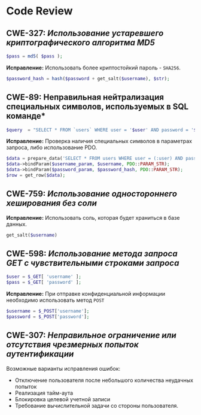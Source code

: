 # Code Review


## CWE-327: *Использование устаревшего криптографического алгоритма MD5*
```php
$pass = md5( $pass );
```
**Исправление:** Использовать более криптостойкий пароль - `SHA256`.
```php
$password_hash = hash($password + get_salt($username), $str);
```




## CWE-89: Неправильная нейтрализация специальных символов, используемых в SQL команде*
```php
$query  = "SELECT * FROM `users` WHERE user = '$user' AND password = '$pass';";
```
**Исправление:** Проверка наличия специальных символов в параметрах запроса, либо использование PDO.
```php
$data = prepare_data('SELECT * FROM users WHERE user = (:user) AND password = (:password) LIMIT 1;');
$data->bindParam($username_param, $username, PDO::PARAM_STR);
$data->bindParam($password_param, $password_hash, PDO::PARAM_STR);
$row = get_row($data);
```




## CWE-759: *Использование одностороннего хеширования без соли*
**Исправление:** Использовать соль, которая будет храниться в базе данных.
```php
get_salt($username)
```




## CWE-598: *Использование метода запроса GET с чувствительными строками запроса*
```php
$user = $_GET[ 'username' ];
$pass = $_GET[ 'password' ];
```
**Исправление:** При отправке конфиденциальной информации необходимо использовать метод `POST`
```php
$username = $_POST['username'];
$password = $_POST['password'];
```




## CWE-307: *Неправильное ограничение или отсутствия чрезмерных попыток аутентификации*
Возможные варианты исправления ошибок:
 - Отключение пользователя после небольшого количества неудачных попыток
 - Реализация тайм-аута
 - Блокировка целевой учетной записи
 - Требование вычислительной задачи со стороны пользователя.
```
